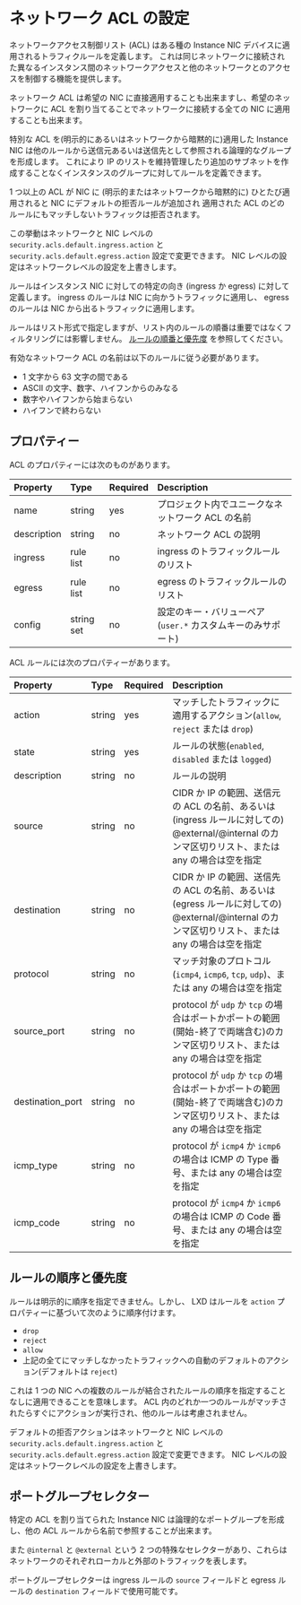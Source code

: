 # ネットワーク ACL の設定 <!-- Network ACL configuration -->

ネットワークアクセス制御リスト (ACL) はある種の Instance NIC デバイスに適用されるトラフィクルールを定義します。
これは同じネットワークに接続された異なるインスタンス間のネットワークアクセスと他のネットワークとのアクセスを制御する機能を提供します。
<!--
Network Access Control Lists (ACLs) define traffic rules that can then be applied to certain types of Instance NIC devices.
This provides the ability to control network access between different instances connected to the same network and
control access to and from other networks.
-->

ネットワーク ACL は希望の NIC に直接適用することも出来ますし、希望のネットワークに ACL を割り当てることでネットワークに接続する全ての NIC に適用することも出来ます。
<!--
Network ACLs can either be applied directly to the desired NICs or can be applied to all NICs connected to a
network by assigning the ACL to the desired network.
-->

特別な ACL を(明示的にあるいはネットワークから暗黙的に)適用した Instance NIC は他のルールから送信元あるいは送信先として参照される論理的なグループを形成します。
これにより IP のリストを維持管理したり追加のサブネットを作成することなくインスタンスのグループに対してルールを定義できます。
<!--
The Instance NICs that have a particular ACL applied (either explicitly or implicitly from the network) make up a
logical group that can be referenced from other rules as a source or destination. This makes it possible to define
rules for groups of instances without needing to maintain IP lists or create additional subnets.
-->

1 つ以上の ACL が NIC に (明示的またはネットワークから暗黙的に) ひとたび適用されると NIC にデフォルトの拒否ルールが追加され
適用された ACL のどのルールにもマッチしないトラフィックは拒否されます。
<!--
Once one or more ACLs are applied to a NIC (either explicitly or implicitly from the network) then a default reject
rule is added to the NIC, so if traffic doesn't match one of the rules in the applied ACLs then it is rejected.
-->

この挙動はネットワークと NIC レベルの `security.acls.default.ingress.action` と `security.acls.default.egress.action` 設定で変更できます。
NIC レベルの設定はネットワークレベルの設定を上書きします。
<!--
This behaviour can be modified by using the network and NIC level `security.acls.default.ingress.action` and
`security.acls.default.egress.action` settings. The NIC level settings will override the network level settings.
-->

ルールはインスタンス NIC に対しての特定の向き (ingress か egress) に対して定義します。
ingress のルールは NIC に向かうトラフィックに適用し、 egress のルールは NIC から出るトラフィックに適用します。
<!--
Rules are defined for a particular direction (ingress or egress) in relation to the Instance NIC.
Ingress rules apply to traffic going towards the NIC, and egress rules apply to traffic leaving the NIC.
-->

ルールはリスト形式で指定しますが、リスト内のルールの順番は重要ではなくフィルタリングには影響しません。
[ルールの順番と優先度](#rule-ordering-and-priorities) を参照してください。
<!--
Rules are provided as lists, however the order of the rules in the list is not important and does not affect
filtering. See [Rule ordering and priorities](#rule-ordering-and-priorities).
-->

有効なネットワーク ACL の名前は以下のルールに従う必要があります。
<!--
Valid Network ACL names must:
-->

- 1 文字から 63 文字の間である <!-- Be between 1 and 63 characters long -->
- ASCII の文字、数字、ハイフンからのみなる <!-- Be made up exclusively of letters, numbers and dashes from the ASCII table -->
- 数字やハイフンから始まらない <!-- Not start with a digit or a dash -->
- ハイフンで終わらない <!-- Not end with a dash -->

## プロパティー <!-- Properties -->
ACL のプロパティーには次のものがあります。
<!--
The following are ACL properties:
-->


Property         | Type       | Required | Description
:--              | :--        | :--      | :--
name             | string     | yes      | プロジェクト内でユニークなネットワーク ACL の名前 <!-- Unique name of Network ACL in Project -->
description      | string     | no       | ネットワーク ACL の説明 <!-- Description of Network ACL -->
ingress          | rule list  | no       | ingress のトラフィックルールのリスト <!-- Ingress traffic rules -->
egress           | rule list  | no       | egress のトラフィックルールのリスト <!-- Egress traffic rules -->
config           | string set | no       | 設定のキー・バリューペア (`user.*` カスタムキーのみサポート) <!-- Config key/value pairs (Only `user.*` custom keys supported) -->

ACL ルールには次のプロパティーがあります。
<!--
ACL rules have the following properties:
-->

Property          | Type       | Required | Description
:--               | :--        | :--      | :--
action            | string     | yes      | マッチしたトラフィックに適用するアクション(`allow`, `reject` または `drop`) <!-- Action to take for matching traffic (`allow`, `reject` or `drop`) -->
state             | string     | yes      | ルールの状態(`enabled`, `disabled` または `logged`) <!-- State of rule (`enabled`, `disabled` or `logged`) -->
description       | string     | no       | ルールの説明 <!-- Description of rule -->
source            | string     | no       | CIDR か IP の範囲、送信元の ACL の名前、あるいは(ingress ルールに対しての) @external/@internal のカンマ区切りリスト、または any の場合は空を指定 <!-- Comma separated list of CIDR or IP ranges, source ACL names or @external/@internal (for ingress rules), or empty for any -->
destination       | string     | no       | CIDR か IP の範囲、送信先の ACL の名前、あるいは(egress ルールに対しての) @external/@internal のカンマ区切りリスト、または any の場合は空を指定 <!-- Comma separated list of CIDR or IP ranges, destination ACL names or @external/@internal (for egress rules), or empty for any -->
protocol          | string     | no       | マッチ対象のプロトコル(`icmp4`, `icmp6`, `tcp`, `udp`)、または any の場合は空を指定 <!-- Protocol to match (`icmp4`, `icmp6`, `tcp`, `udp`) or empty for any -->
source\_port      | string     | no       | protocol が `udp` か `tcp` の場合はポートかポートの範囲(開始-終了で両端含む)のカンマ区切りリスト、または any の場合は空を指定 <!-- If Protocol is `udp` or `tcp`, then comma separated list of ports or port ranges (start-end inclusive), or empty for any -->
destination\_port | string     | no       | protocol が `udp` か `tcp` の場合はポートかポートの範囲(開始-終了で両端含む)のカンマ区切りリスト、または any の場合は空を指定 <!-- If Protocol is `udp` or `tcp`, then comma separated list of ports or port ranges (start-end inclusive), or empty for any -->
icmp\_type        | string     | no       | protocol が `icmp4` か `icmp6` の場合は ICMP の Type 番号、または any の場合は空を指定 <!-- If Protocol is `icmp4` or `icmp6`, then ICMP Type number, or empty for any -->
icmp\_code        | string     | no       | protocol が `icmp4` か `icmp6` の場合は ICMP の Code 番号、または any の場合は空を指定 <!-- If Protocol is `icmp4` or `icmp6`, then ICMP Code number, or empty for any -->

## ルールの順序と優先度 <!-- Rule ordering and priorities -->

ルールは明示的に順序を指定できません。しかし、 LXD はルールを `action` プロパティーに基づいて次のように順序付けます。
<!--
Rules cannot be explicitly ordered. However LXD will order the rules based on the `action` property as follows:
-->

 - `drop`
 - `reject`
 - `allow`
 - 上記の全てにマッチしなかったトラフィックへの自動のデフォルトのアクション(デフォルトは `reject`) <!-- Automatic default action for any unmatched traffic (defaults to `reject`). -->

これは 1 つの NIC への複数のルールが結合されたルールの順序を指定することなしに適用できることを意味します。
ACL 内のどれか一つのルールがマッチされたらすぐにアクションが実行され、他のルールは考慮されません。
<!--
This means that multiple ACLs can be applied to a NIC without having to specify the combined rule ordering.
As soon as one of the rules in the ACLs matches then that action is taken and no other rules are considered.
-->

デフォルトの拒否アクションはネットワークと NIC レベルの `security.acls.default.ingress.action` と `security.acls.default.egress.action` 設定で変更できます。
NIC レベルの設定はネットワークレベルの設定を上書きします。
<!--
The default reject action can be modified by using the network and NIC level `security.acls.default.ingress.action`
and `security.acls.default.egress.action` settings. The NIC level settings will override the network level settings.
-->

## ポートグループセレクター <!-- Port group selectors -->

特定の ACL を割り当てられた Instance NIC は論理的なポートグループを形成し、他の ACL ルールから名前で参照することが出来ます。
<!--
The Instance NICs that are assigned a particular ACL make up a logical port group that can then be referenced by
name in other ACL rules.
-->

また `@internal` と `@external` という 2 つの特殊なセレクターがあり、これらはネットワークのそれぞれローカルと外部のトラフィックを表します。
<!--
There are also two special selectors called `@internal` and `@external` which represent network local and external
traffic respectively.
-->

ポートグループセレクターは ingress ルールの `source` フィールドと egress ルールの `destination` フィールドで使用可能です。
<!--
Port group selectors can be used in the `source` field for ingress rules and in the `destination` field for egress rules.
-->
